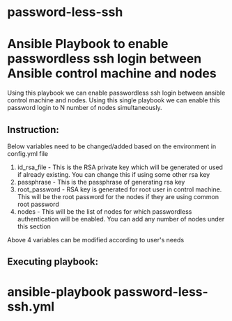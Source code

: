 # password-less-ssh
# Ansible Playbook to enable passwordless ssh login between Ansible control machine and nodes

Using this playbook we can enable passwordless ssh login between ansible control machine and nodes. Using this single playbook we can enable this password login to N number of nodes simultaneously.

Instruction:
------------

Below variables need to be changed/added based on the environment in config.yml file

1. id_rsa_file - This is the RSA private key which will be generated or used if already existing. You can change this if using some other rsa key
2. passphrase - This is the passphrase of generating rsa key
3. root_password - RSA key is generated for root user in control machine. This will be the root password for the nodes if they are using common root password
4. nodes - This will be the list of nodes for which passwordless authentication will be enabled. You can add any number of nodes under this section

Above 4 variables can be modified according to user's needs

Executing playbook:
-------------------

# ansible-playbook password-less-ssh.yml
